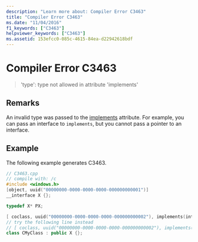 ```yaml
---
description: "Learn more about: Compiler Error C3463"
title: "Compiler Error C3463"
ms.date: "11/04/2016"
f1_keywords: ["C3463"]
helpviewer_keywords: ["C3463"]
ms.assetid: 153efcc0-085c-4615-84ea-d22942618bdf
---
```

# Compiler Error C3463

> 'type': type not allowed in attribute 'implements'

## Remarks

An invalid type was passed to the [implements](../../windows/attributes/implements-cpp.md) attribute. For example, you can pass an interface to `implements`, but you cannot pass a pointer to an interface.

## Example

The following example generates C3463.

```cpp
// C3463.cpp
// compile with: /c
#include <windows.h>
[object, uuid("00000000-0000-0000-0000-000000000001")]
__interface X {};

typedef X* PX;

[ coclass, uuid("00000000-0000-0000-0000-000000000002"), implements(interfaces=PX) ]   // C3463
// try the following line instead
// [ coclass, uuid("00000000-0000-0000-0000-000000000002"), implements(interfaces=X) ]
class CMyClass : public X {};
```
